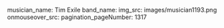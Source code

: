 musician_name: Tim Exile
band_name: 
img_src: images/musician1193.png
onmouseover_src: 
pagination_pageNumber: 1317